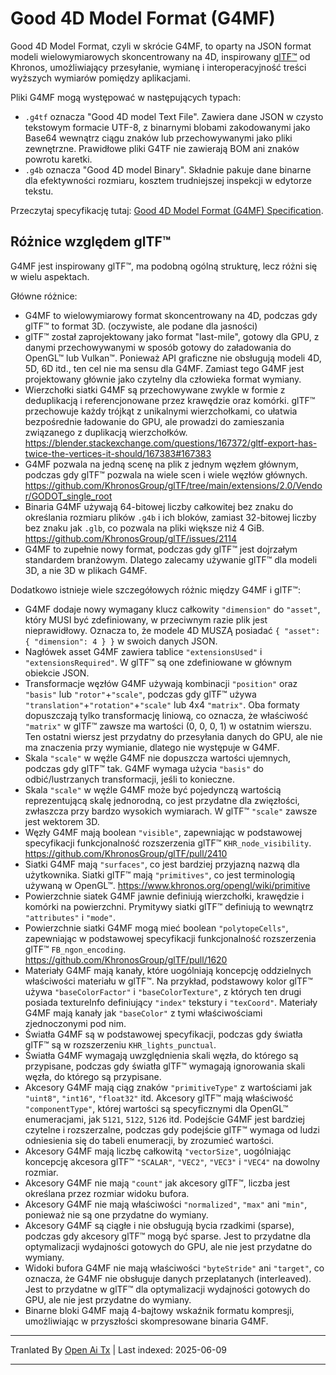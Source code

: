# Good 4D Model Format (G4MF)

Good 4D Model Format, czyli w skrócie G4MF, to oparty na JSON format modeli wielowymiarowych skoncentrowany na 4D, inspirowany [glTF™](https://github.com/KhronosGroup/glTF) od Khronos, umożliwiający przesyłanie, wymianę i interoperacyjność treści wyższych wymiarów pomiędzy aplikacjami.

Pliki G4MF mogą występować w następujących typach:
- `.g4tf` oznacza "Good 4D model Text File". Zawiera dane JSON w czysto tekstowym formacie UTF-8, z binarnymi blobami zakodowanymi jako Base64 wewnątrz ciągu znaków lub przechowywanymi jako pliki zewnętrzne. Prawidłowe pliki G4TF nie zawierają BOM ani znaków powrotu karetki.
- `.g4b` oznacza "Good 4D model Binary". Składnie pakuje dane binarne dla efektywności rozmiaru, kosztem trudniejszej inspekcji w edytorze tekstu.

Przeczytaj specyfikację tutaj: [Good 4D Model Format (G4MF) Specification](https://raw.githubusercontent.com/godot-dimensions/g4mf/main/specification/specification.md).

## Różnice względem glTF™

G4MF jest inspirowany glTF™, ma podobną ogólną strukturę, lecz różni się w wielu aspektach.

Główne różnice:

- G4MF to wielowymiarowy format skoncentrowany na 4D, podczas gdy glTF™ to format 3D. (oczywiste, ale podane dla jasności)
- glTF™ został zaprojektowany jako format "last-mile", gotowy dla GPU, z danymi przechowywanymi w sposób gotowy do załadowania do OpenGL™ lub Vulkan™. Ponieważ API graficzne nie obsługują modeli 4D, 5D, 6D itd., ten cel nie ma sensu dla G4MF. Zamiast tego G4MF jest projektowany głównie jako czytelny dla człowieka format wymiany.
- Wierzchołki siatki G4MF są przechowywane zwykle w formie z deduplikacją i referencjonowane przez krawędzie oraz komórki. glTF™ przechowuje każdy trójkąt z unikalnymi wierzchołkami, co ułatwia bezpośrednie ładowanie do GPU, ale prowadzi do zamieszania związanego z duplikacją wierzchołków. https://blender.stackexchange.com/questions/167372/gltf-export-has-twice-the-vertices-it-should/167383#167383
- G4MF pozwala na jedną scenę na plik z jednym węzłem głównym, podczas gdy glTF™ pozwala na wiele scen i wiele węzłów głównych. https://github.com/KhronosGroup/glTF/tree/main/extensions/2.0/Vendor/GODOT_single_root
- Binaria G4MF używają 64-bitowej liczby całkowitej bez znaku do określania rozmiaru plików `.g4b` i ich bloków, zamiast 32-bitowej liczby bez znaku jak `.glb`, co pozwala na pliki większe niż 4 GiB. https://github.com/KhronosGroup/glTF/issues/2114
- G4MF to zupełnie nowy format, podczas gdy glTF™ jest dojrzałym standardem branżowym. Dlatego zalecamy używanie glTF™ dla modeli 3D, a nie 3D w plikach G4MF.

Dodatkowo istnieje wiele szczegółowych różnic między G4MF i glTF™:

- G4MF dodaje nowy wymagany klucz całkowity `"dimension"` do `"asset"`, który MUSI być zdefiniowany, w przeciwnym razie plik jest nieprawidłowy. Oznacza to, że modele 4D MUSZĄ posiadać `{ "asset": { "dimension": 4 } }` w swoich danych JSON.
- Nagłówek asset G4MF zawiera tablice `"extensionsUsed"` i `"extensionsRequired"`. W glTF™ są one zdefiniowane w głównym obiekcie JSON.
- Transformacje węzłów G4MF używają kombinacji `"position"` oraz `"basis"` lub `"rotor"`+`"scale"`, podczas gdy glTF™ używa `"translation"`+`"rotation"`+`"scale"` lub 4x4 `"matrix"`. Oba formaty dopuszczają tylko transformację liniową, co oznacza, że właściwość `"matrix"` w glTF™ zawsze ma wartości (0, 0, 0, 1) w ostatnim wierszu. Ten ostatni wiersz jest przydatny do przesyłania danych do GPU, ale nie ma znaczenia przy wymianie, dlatego nie występuje w G4MF.
- Skala `"scale"` w węźle G4MF nie dopuszcza wartości ujemnych, podczas gdy glTF™ tak. G4MF wymaga użycia `"basis"` do odbić/lustrzanych transformacji, jeśli to konieczne.
- Skala `"scale"` w węźle G4MF może być pojedynczą wartością reprezentującą skalę jednorodną, co jest przydatne dla zwięzłości, zwłaszcza przy bardzo wysokich wymiarach. W glTF™ `"scale"` zawsze jest wektorem 3D.
- Węzły G4MF mają boolean `"visible"`, zapewniając w podstawowej specyfikacji funkcjonalność rozszerzenia glTF™ `KHR_node_visibility`. https://github.com/KhronosGroup/glTF/pull/2410
- Siatki G4MF mają `"surfaces"`, co jest bardziej przyjazną nazwą dla użytkownika. Siatki glTF™ mają `"primitives"`, co jest terminologią używaną w OpenGL™. https://www.khronos.org/opengl/wiki/primitive
- Powierzchnie siatek G4MF jawnie definiują wierzchołki, krawędzie i komórki na powierzchni. Prymitywy siatki glTF™ definiują to wewnątrz `"attributes"` i `"mode"`.
- Powierzchnie siatki G4MF mogą mieć boolean `"polytopeCells"`, zapewniając w podstawowej specyfikacji funkcjonalność rozszerzenia glTF™ `FB_ngon_encoding`. https://github.com/KhronosGroup/glTF/pull/1620
- Materiały G4MF mają kanały, które uogólniają koncepcję oddzielnych właściwości materiału w glTF™. Na przykład, podstawowy kolor glTF™ używa `"baseColorFactor"` i `"baseColorTexture"`, z których ten drugi posiada textureInfo definiujący `"index"` tekstury i `"texCoord"`. Materiały G4MF mają kanały jak `"baseColor"` z tymi właściwościami zjednoczonymi pod nim.
- Światła G4MF są w podstawowej specyfikacji, podczas gdy światła glTF™ są w rozszerzeniu `KHR_lights_punctual`.
- Światła G4MF wymagają uwzględnienia skali węzła, do którego są przypisane, podczas gdy światła glTF™ wymagają ignorowania skali węzła, do którego są przypisane.
- Akcesory G4MF mają ciąg znaków `"primitiveType"` z wartościami jak `"uint8"`, `"int16"`, `"float32"` itd. Akcesory glTF™ mają właściwość `"componentType"`, której wartości są specyficznymi dla OpenGL™ enumeracjami, jak `5121`, `5122`, `5126` itd. Podejście G4MF jest bardziej czytelne i rozszerzalne, podczas gdy podejście glTF™ wymaga od ludzi odniesienia się do tabeli enumeracji, by zrozumieć wartości.
- Akcesory G4MF mają liczbę całkowitą `"vectorSize"`, uogólniając koncepcję akcesora glTF™ `"SCALAR"`, `"VEC2"`, `"VEC3"` i `"VEC4"` na dowolny rozmiar.
- Akcesory G4MF nie mają `"count"` jak akcesory glTF™, liczba jest określana przez rozmiar widoku bufora.
- Akcesory G4MF nie mają właściwości `"normalized"`, `"max"` ani `"min"`, ponieważ nie są one przydatne do wymiany.
- Akcesory G4MF są ciągłe i nie obsługują bycia rzadkimi (sparse), podczas gdy akcesory glTF™ mogą być sparse. Jest to przydatne dla optymalizacji wydajności gotowych do GPU, ale nie jest przydatne do wymiany.
- Widoki bufora G4MF nie mają właściwości `"byteStride"` ani `"target"`, co oznacza, że G4MF nie obsługuje danych przeplatanych (interleaved). Jest to przydatne w glTF™ dla optymalizacji wydajności gotowych do GPU, ale nie jest przydatne do wymiany.
- Binarne bloki G4MF mają 4-bajtowy wskaźnik formatu kompresji, umożliwiając w przyszłości skompresowane binaria G4MF.


---

Tranlated By [Open Ai Tx](https://github.com/OpenAiTx/OpenAiTx) | Last indexed: 2025-06-09

---
